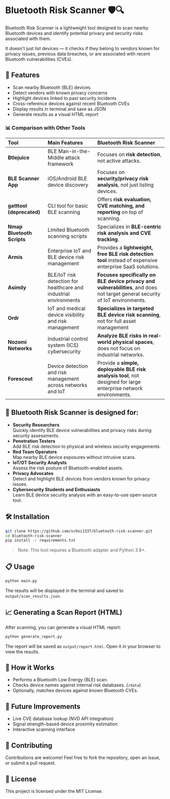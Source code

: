 # Bluetooth Risk Scanner 🛡️🔍

Bluetooth Risk Scanner is a lightweight tool designed to scan nearby Bluetooth devices and identify potential privacy and security risks associated with them.

It doesn't just list devices — it checks if they belong to vendors known for privacy issues, previous data breaches, or are associated with recent Bluetooth vulnerabilities (CVEs).

## 🚀 Features
- Scan nearby Bluetooth (BLE) devices
- Detect vendors with known privacy concerns
- Highlight devices linked to past security incidents
- Cross-reference devices against recent Bluetooth CVEs
- Display results in terminal and save as JSON
- Generate results as a visual HTML report

### 📊 Comparison with Other Tools

| Tool | Main Features | Bluetooth Risk Scanner |
|:---|:---|:---|
| **Btlejuice** | BLE Man-in-the-Middle attack framework | Focuses on **risk detection**, not active attacks. |
| **BLE Scanner App** | iOS/Android BLE device discovery | Focuses on **security/privacy risk analysis**, not just listing devices. |
| **gatttool (deprecated)** | CLI tool for basic BLE scanning | Offers **risk evaluation, CVE matching, and reporting** on top of scanning. |
| **Nmap Bluetooth Scripts** | Limited Bluetooth scanning scripts | Specializes in **BLE-centric risk analysis and CVE tracking**. |
| **Armis** | Enterprise IoT and BLE device risk management | Provides a **lightweight, free BLE risk detection tool** instead of expensive enterprise SaaS solutions. |
| **Asimily** | BLE/IoT risk detection for healthcare and industrial environments |  **Focuses specifically on BLE device privacy and vulnerabilities**, and does not target general security of IoT environments. |
| **Ordr** | IoT and medical device visibility and risk management |  **Specializes in targeted BLE device risk scanning**, not for full asset management |
| **Nozomi Networks** | Industrial control system (ICS) cybersecurity | **Analyze BLE risks in real-world physical spaces**, does not focus on industrial networks. |
| **Forescout** | Device detection and risk management across networks and IoT | Provide a **simple, deployable BLE risk analysis tool**, not designed for large enterprise network environments. |

## 🎯 Bluetooth Risk Scanner is designed for:

- **Security Researchers**  
  Quickly identify BLE device vulnerabilities and privacy risks during security assessments.
- **Penetration Testers**  
  Add BLE risk detection to physical and wireless security engagements.
- **Red Team Operators**  
  Map nearby BLE device exposures without intrusive scans.
- **IoT/OT Security Analysts**  
  Assess the risk posture of Bluetooth-enabled assets.
- **Privacy Advocates**  
  Detect and highlight BLE devices from vendors known for privacy issues.
- **Cybersecurity Students and Enthusiasts**  
  Learn BLE device security analysis with an easy-to-use open-source tool.

## 🛠️ Installation
```bash
git clone https://github.com/schoi1337/bluetooth-risk-scanner.git
cd bluetooth-risk-scanner
pip install -r requirements.txt
```
> Note: This tool requires a Bluetooth adapter and Python 3.8+.

## 📋 Usage
```bash
python main.py
```

The results will be displayed in the terminal and saved to `output/scan_results.json`.

## 📈 Generating a Scan Report (HTML)

After scanning, you can generate a visual HTML report:

```bash
python generate_report.py
```

The report will be saved as `output/report.html`. Open it in your browser to view the results.

## 🧠 How it Works
- Performs a Bluetooth Low Energy (BLE) scan.
- Checks device names against internal risk databases. (`/data`)
- Optionally, matches devices against known Bluetooth CVEs.

## 🌱 Future Improvements
- Live CVE database lookup (NVD API integration)
- Signal strength-based device proximity estimation
- Interactive scanning interface

## 🤝 Contributing
Contributions are welcome!
Feel free to fork the repository, open an issue, or submit a pull request.

## 📄 License
This project is licensed under the MIT License.
